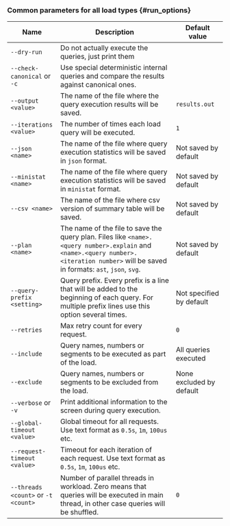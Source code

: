 ### Common parameters for all load types {#run_options}

| Name                              | Description                                                                                                                                                                   | Default value                        |
|------------------------------------------|-------------------------------------------------------------------------------------------------------------------------------------------------------------------------------------|--------------------------------------|
| `--dry-run`                              | Do not actually execute the queries, just print them |                                     |
| `--check-canonical` or `-c`              | Use special deterministic internal queries and compare the results against canonical ones.                                                                                           |                                     |
| `--output <value>`                       | The name of the file where the query execution results will be saved.                                                                                                                | `results.out`                        |
| `--iterations <value>`                   | The number of times each load query will be executed.                                                                                                                                 | `1`                                  |
| `--json <name>`                          | The name of the file where query execution statistics will be saved in `json` format.                                                                                                | Not saved by default                 |
| `--ministat <name>`                      | The name of the file where query execution statistics will be saved in `ministat` format.                                                                                            | Not saved by default                 |
| `--csv <name>`                           | The name of the file where csv version of summary table will be saved.                                                                                                               | Not saved by default                 |
| `--plan <name>`                          | The name of the file to save the query plan. Files like `<name>.<query number>.explain` and `<name>.<query number>.<iteration number>` will be saved in formats: `ast`, `json`, `svg`. | Not saved by default                 |
| `--query-prefix <setting>`             | Query prefix. Every prefix is a line that will be added to the beginning of each query. For multiple prefix lines use this option several times. | Not specified by default             |
| `--retries` | Max retry count for every request. | `0`
| `--include`                              | Query names, numbers or segments to be executed as part of the load.                                                                                                                         | All queries executed                 |
| `--exclude`                              | Query names, numbers or segments to be excluded from the load.                                                                                                                               | None excluded by default             |
| `--verbose` or `-v`                      | Print additional information to the screen during query execution.                                                                                                                    |                                      |
| `--global-timeout <value>`               | Global timeout for all requests. Use text format as `0.5s`, `1m`, `100us` etc.                                                                                                        |                                      |
| `--request-timeout <value>`              | Timeout for each iteration of each request. Use text format as `0.5s`, `1m`, `100us` etc.                                                                                             |                                      |
| `--threads <count>` or `-t <count>`      | Number of parallel threads in workload. Zero means that queries will be executed in main thread, in other case queries will be shuffled.                                                                                      | `0`                                  |